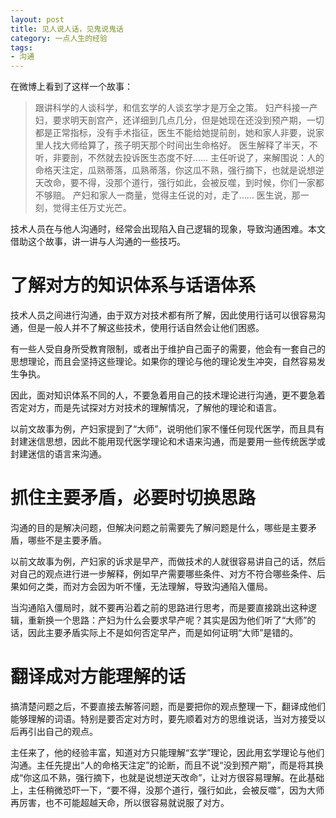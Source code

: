 ```yaml
---
layout: post
title: 见人说人话，见鬼说鬼话
category: 一点人生的经验
tags:
- 沟通
---
```

在微博上看到了这样一个故事：

> 跟讲科学的人谈科学，和信玄学的人谈玄学才是万全之策。
> 妇产科接一产妇，要求明天剖宫产，还详细到几点几分，但是她现在还没到预产期，一切都是正常指标，没有手术指征，医生不能给她提前剖，她和家人非要，说家里人找大师给算了，孩子明天那个时间出生命格好。
> 医生解释了半天，不听，非要剖，不然就去投诉医生态度不好……
> 主任听说了，来解围说：人的命格天注定，瓜熟蒂落，瓜熟蒂落，你这瓜不熟，强行摘下，也就是说想逆天改命，要不得，没那个道行，强行如此，会被反噬，到时候，你们一家都不够赔。
> 产妇和家人一商量，觉得主任说的对，走了……
> 医生说，那一刻，觉得主任万丈光芒。

技术人员在与他人沟通时，经常会出现陷入自己逻辑的现象，导致沟通困难。本文借助这个故事，讲一讲与人沟通的一些技巧。

<!-- more -->

# 了解对方的知识体系与话语体系

技术人员之间进行沟通，由于双方对技术都有所了解，因此使用行话可以很容易沟通，但是一般人并不了解这些技术，使用行话自然会让他们困惑。

有一些人受自身所受教育限制，或者出于维护自己面子的需要，他会有一套自己的思想理论，而且会坚持这些理论。如果你的理论与他的理论发生冲突，自然容易发生争执。

因此，面对知识体系不同的人，不要急着用自己的技术理论进行沟通，更不要急着否定对方，而是先试探对方对技术的理解情况，了解他的理论和语言。

以前文故事为例，产妇家提到了“大师”，说明他们家不懂任何现代医学，而且具有封建迷信思想，因此不能用现代医学理论和术语来沟通，而是要用一些传统医学或封建迷信的语言来沟通。

# 抓住主要矛盾，必要时切换思路

沟通的目的是解决问题，但解决问题之前需要先了解问题是什么，哪些是主要矛盾，哪些不是主要矛盾。

以前文故事为例，产妇家的诉求是早产，而做技术的人就很容易讲自己的话，然后对自己的观点进行进一步解释，例如早产需要哪些条件、对方不符合哪些条件、后果如何之类，而对方会因为听不懂，无法理解，导致沟通陷入僵局。

当沟通陷入僵局时，就不要再沿着之前的思路进行思考，而是要直接跳出这种逻辑，重新换一个思路：产妇为什么会要求早产呢？其实是因为他们听了“大师”的话，因此主要矛盾实际上不是如何否定早产，而是如何证明“大师”是错的。

# 翻译成对方能理解的话

搞清楚问题之后，不要直接去解答问题，而是要把你的观点整理一下，翻译成他们能够理解的词语。特别是要否定对方时，要先顺着对方的思维说话，当对方接受以后再引出自己的观点。

主任来了，他的经验丰富，知道对方只能理解“玄学”理论，因此用玄学理论与他们沟通。主任先提出“人的命格天注定”的论断，而且不说“没到预产期”，而是将其换成“你这瓜不熟，强行摘下，也就是说想逆天改命”，让对方很容易理解。在此基础上，主任稍微恐吓一下，“要不得，没那个道行，强行如此，会被反噬”，因为大师再厉害，也不可能超越天命，所以很容易就说服了对方。

